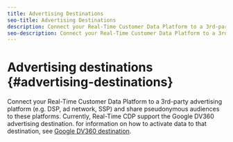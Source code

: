 ```yaml
---
title: Advertising Destinations
seo-title: Advertising Destinations
description: Connect your Real-Time Customer Data Platform to a 3rd-party advertising platform (e.g. DSP, ad network, SSP) and share pseudonymous audiences to these platforms.
seo-description: Connect your Real-Time Customer Data Platform to a 3rd-party advertising platform (e.g. DSP, ad network, SSP) and share pseudonymous audiences to these platforms.
---
```


# Advertising destinations {#advertising-destinations}

Connect your Real-Time Customer Data Platform to a 3rd-party advertising platform (e.g. DSP, ad network, SSP) and share pseudonymous audiences to these platforms.
Currently, Real-Time CDP support the Google DV360 advertising destination. for information on how to activate data to that destination, see [Google DV360 destination](/help/rtcdp/destinations/google-dv360-destination.md).